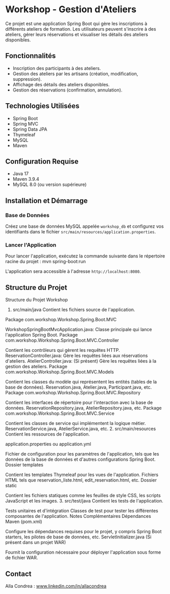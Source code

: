 # Workshop - Gestion d'Ateliers

Ce projet est une application Spring Boot qui gère les inscriptions à différents ateliers de formation. Les utilisateurs peuvent s'inscrire à des ateliers, gérer leurs réservations et visualiser les détails des ateliers disponibles.

## Fonctionnalités

- Inscription des participants à des ateliers.
- Gestion des ateliers par les artisans (création, modification, suppression).
- Affichage des détails des ateliers disponibles.
- Gestion des réservations (confirmation, annulation).

## Technologies Utilisées

- Spring Boot
- Spring MVC
- Spring Data JPA
- Thymeleaf
- MySQL
- Maven

## Configuration Requise

- Java 17
- Maven 3.9.4
- MySQL 8.0 (ou version supérieure)

## Installation et Démarrage

### Base de Données

Créez une base de données MySQL appelée `workshop_db` et configurez vos identifiants dans le fichier `src/main/resources/application.properties`.

### Lancer l'Application

Pour lancer l'application, exécutez la commande suivante dans le répertoire racine du projet :
mvn spring-boot:run


L'application sera accessible à l'adresse `http://localhost:8080`.

## Structure du Projet

Structure du Projet Workshop
1. src/main/java
Contient les fichiers source de l'application.

Package com.workshop.Workshop.Spring.Boot.MVC

WorkshopSpringBootMvcApplication.java: Classe principale qui lance l'application Spring Boot.
Package com.workshop.Workshop.Spring.Boot.MVC.Controller

Contient les contrôleurs qui gèrent les requêtes HTTP.
ReservationController.java: Gère les requêtes liées aux réservations d'ateliers.
AtelierController.java: (Si présent) Gère les requêtes liées à la gestion des ateliers.
Package com.workshop.Workshop.Spring.Boot.MVC.Models

Contient les classes du modèle qui représentent les entités (tables de la base de données).
Reservation.java, Atelier.java, Participant.java, etc.
Package com.workshop.Workshop.Spring.Boot.MVC.Repository

Contient les interfaces de répertoire pour l'interaction avec la base de données.
ReservationRepository.java, AtelierRepository.java, etc.
Package com.workshop.Workshop.Spring.Boot.MVC.Service

Contient les classes de service qui implémentent la logique métier.
ReservationService.java, AtelierService.java, etc.
2. src/main/resources
Contient les ressources de l'application.

application.properties ou application.yml

Fichier de configuration pour les paramètres de l'application, tels que les données de la base de données et d'autres configurations Spring Boot.
Dossier templates

Contient les templates Thymeleaf pour les vues de l'application.
Fichiers HTML tels que reservation_liste.html, edit_reservation.html, etc.
Dossier static

Contient les fichiers statiques comme les feuilles de style CSS, les scripts JavaScript et les images.
3. src/test/java
Contient les tests de l'application.

Tests unitaires et d'intégration
Classes de test pour tester les différentes composantes de l'application.
Notes Complémentaires
Dépendances Maven (pom.xml)

Configure les dépendances requises pour le projet, y compris Spring Boot starters, les pilotes de base de données, etc.
ServletInitializer.java (Si présent dans un projet WAR)

Fournit la configuration nécessaire pour déployer l'application sous forme de fichier WAR.



## Contact

Alla Condrea : www.linkedin.com/in/allacondrea


